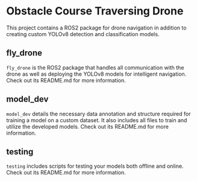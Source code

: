# Obstacle Course Traversing Drone

This project contains a ROS2 package for drone navigation in addition to  creating custom YOLOv8 detection and classification models.

## fly_drone
`fly_drone` is the ROS2 package that handles all communication with the drone as well as deploying the YOLOv8 models for intelligent navigation. Check out its README.md for more information.

## model_dev
`model_dev` details the necessary data annotation and structure required for training a model on a custom dataset. It also includes all files to train and utilize the developed models. Check out its README.md for more information.

## testing
`testing` includes scripts for testing your models both offline and online. Check out its README.md for more information.